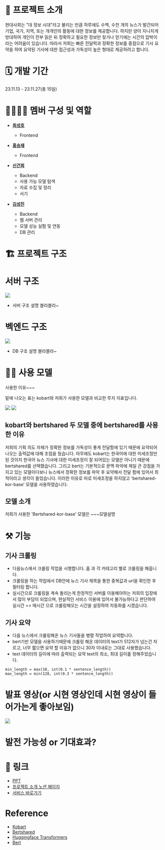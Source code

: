 # 📄 프로젝트 소개

현대사회는 "대 정보 시대"라고 불리는 만큼 하루에도 수백, 수천 개의 뉴스가 발간되어 기업, 국가, 지역, 또는 개개인의 활동에 대한 정보를 제공합니다. 하지만 양이 지나치게 방대하여 개인이 전부 읽은 뒤 정확하고 필요한 정보만 찾거나 얻기에는 시간의 압박이라는 어려움이 있습니다. 따라서 저희는 빠른 전달력과 정확한 정보를 중점으로 기사 요약을 하여 요약된 기사에 대한 접근성과 가독성이 높은 형태로 제공하려고 합니다.

# 🗓️ 개발 기간

23.11.13 - 23.11.27(총 15일)

# 👨‍👨‍👧‍👧 멤버 구성 및 역할

- [**최성호**](https://github.com/Sungho0130)
    - Frontend

- [**홍승재**](https://github.com/ghdtmd4117)
    - Frontend

- [**신건희**](https://github.com/Geonzzang)
    - Backend
    - 사용 가능 모델 탐색 
    - 자료 수집 및 정리
    - 서기

- [**김성진**](https://github.com/dolrea77)
    - Backend
    - 웹 서버 관리
    - 모델 성능 실험 및 연동
    - DB 관리


# 🏗️ 프로젝트 구조

# 서버 구조

<img src="images/flash_news 서버구조2.jpg">

- 서버 구조 설명 블라블라~

# 벡엔드 구조

<img src="images/flash_news 구조2.jpg">

- DB 구조 설명 블라블라~

# 👨‍🔬 사용 모델

사용한 이유~~~

밑에 나오는 표는 kobart와 저희가 사용한 모델과 비교한 루지 지표입니다.

<img src="images/BERTShared vs KoBART.png">
<img src="images/512_over_BERTShared vs KoBART.png">

## kobart와 bertshared 두 모델 중에 bertshared를 사용한 이유

저희의 기획 의도 자체가 정확한 정보를 가독성이 좋게 전달함에 있기 때문에 요약되어 나오는 출력값에 대해 초점을 뒀습니다.
아무래도 kobart는 한국어에 대한 미세조정만 된 것이지 한국어 뉴스 기사에 대한 미세조정이 잘 되어있는 모델은 아니기 때문에 bertshared를 선택했습니다.
그리고 bert는 기본적으로 문맥 파악에 제일 큰 강점을 가지고 있는 모델이다보니 뉴스에서 정확한 정보를 파악 후 요약해서 전달 함에 있어서 최적이라고 생각이 들었습니다. 이러한 이유로 따로 미세조정을 하지않고 'bertshared-kor-base' 모델을 사용하였습니다.

## 모델 소개

저희가 사용한 'Bertshared-kor-base' 모델은 ~~~모델설명

# ⚒️ 기능

## 기사 크롤링

- 다음뉴스에서 크롤링 작업을 시행합니다. 홈 과 각 카테고리 별로 크롤링을 해옵니다.
- 크롤링을 하는 작업에서 DB안에 뉴스 기사 제목을 통한 중복값과 url을 확인한 후 필터링 합니다.
- 실시간으로 크롤링을 계속 돌리는게 한정적인 서버를 이용해야하는 저희의 입장에서 많이 부담이 되었으며, 현실적인 서비스 이용에 있어서 불가능하다고 판단하여 실시간 => 매시간 으로 크롤링해오는 시간을 설정하여 자동화를 시켰습니다.


## 기사 요약

- 다음 뉴스에서 크롤링해온 뉴스 기사들을 병렬 작업하여 요약합니다.
- bert기반 모델을 사용하기때문에 크롤링 해온 데이터의 text가 512자가 넘는건 자르고, 너무 짧으면 요약 할 이유가 없으니 30자 이내로는 그대로 사용했습니다.
- text 데이터의 길이에 따라 출력되는 요약 text의 최소, 최대 길이를 정해주었습니다.
```
min_length = max(10, int(0.1 * sentence_length))
max_length = min(128, int(0.3 * sentence_length))
```


# 발표 영상(or 시현 영상인데 시현 영상이 들어가는게 좋아보임)

![](/assets/img/demo.gif)

# 발전 가능성 or 기대효과?

# 🔗 링크

- [PPT](https://github.com/Sungho0130/flash_news/blob/fc8fbed8fea65c3c66ad61c1b245edc0a8a3d8fa/images/Flash%20News.pdf)
- [프로젝트 소개 노션 페이지](https://www.notion.so/Flsah-News-7f856b82e54c4ef6a42cfeca0868ada3)
- [서비스 바로가기](https://www.flash-newss.kro.kr/)

# Reference
- [Kobart](https://github.com/hyunwoongko/kobart-transformers)
- [Bertshared](https://github.com/kiyoungkim1/LMkor)
- [Huggingface Transformers](https://github.com/huggingface/transformers)
- [Bert](https://github.com/google-research/bert)
